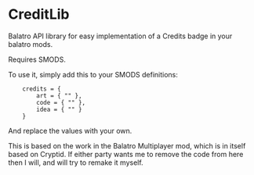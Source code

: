 # CreditLib

Balatro API library for easy implementation of a Credits badge in your balatro mods.

Requires SMODS.

To use it, simply add this to your SMODS definitions:

```
	credits = {
		art = { "" },
		code = { "" },
		idea = { "" }
	}
```

And replace the values with your own.

This is based on the work in the Balatro Multiplayer mod, which is in itself based on Cryptid. If either party wants me to remove the code from here then I will, and will try to remake it myself.